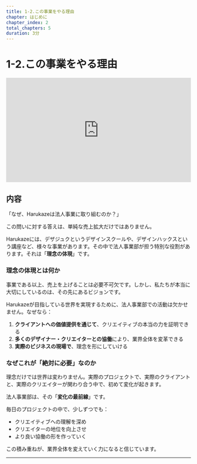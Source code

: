 ```yaml
---
title: 1-2.この事業をやる理由
chapter: はじめに
chapter_index: 2
total_chapters: 5
duration: 3分
---
```


# 1-2.この事業をやる理由

<div style="position: relative; padding-bottom: 56.25%; height: 0;"><iframe src="https://www.loom.com/embed/886750c7f7bd4ed091c282551ade1d0b?sid=a2ab17ae-d1d3-4093-b2df-82039ecb6ce8" frameborder="0" webkitallowfullscreen mozallowfullscreen allowfullscreen style="position: absolute; top: 0; left: 0; width: 100%; height: 100%;"></iframe></div>

## 内容

「なぜ、Harukazeは法人事業に取り組むのか？」

この問いに対する答えは、単純な売上拡大だけではありません。

Harukazeには、デザジュクというデザインスクールや、デザインハックスという講座など、様々な事業があります。その中で法人事業部が担う特別な役割があります。それは「**理念の体現**」です。

### 理念の体現とは何か

事業である以上、売上を上げることは必要不可欠です。しかし、私たちが本当に大切にしているのは、その先にあるビジョンです。

Harukazeが目指している世界を実現するために、法人事業部での活動は欠かせません。なぜなら：

1. **クライアントへの価値提供を通じて**、クリエイティブの本当の力を証明できる
2. **多くのデザイナー・クリエイターとの協働**により、業界全体を変革できる
3. **実際のビジネスの現場で**、理念を形にしていける

### なぜこれが「絶対に必要」なのか

理念だけでは世界は変わりません。実際のプロジェクトで、実際のクライアントと、実際のクリエイターが関わり合う中で、初めて変化が起きます。

法人事業部は、その「**変化の最前線**」です。

毎日のプロジェクトの中で、少しずつでも：
- クリエイティブへの理解を深め
- クリエイターの地位を向上させ
- より良い協働の形を作っていく

この積み重ねが、業界全体を変えていく力になると信じています。

---

